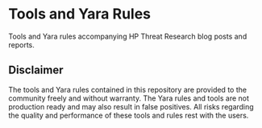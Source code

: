 # Tools and Yara Rules
Tools and Yara rules accompanying HP Threat Research blog posts and reports.

## Disclaimer
The tools and Yara rules contained in this repository are provided to the community freely and without warranty. The Yara rules and tools are not production ready and may also result in false positives. All risks regarding the quality and performance of these tools and rules rest with the users.
